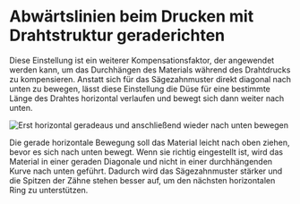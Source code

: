 Abwärtslinien beim Drucken mit Drahtstruktur geraderichten
====
Diese Einstellung ist ein weiterer Kompensationsfaktor, der angewendet werden kann, um das Durchhängen des Materials während des Drahtdrucks zu kompensieren. Anstatt sich für das Sägezahnmuster direkt diagonal nach unten zu bewegen, lässt diese Einstellung die Düse für eine bestimmte Länge des Drahtes horizontal verlaufen und bewegt sich dann weiter nach unten.

![Erst horizontal geradeaus und anschließend wieder nach unten bewegen](../../../articles/images/wireframe_straight_before_down.svg)

Die gerade horizontale Bewegung soll das Material leicht nach oben ziehen, bevor es sich nach unten bewegt. Wenn sie richtig eingestellt ist, wird das Material in einer geraden Diagonale und nicht in einer durchhängenden Kurve nach unten geführt. Dadurch wird das Sägezahnmuster stärker und die Spitzen der Zähne stehen besser auf, um den nächsten horizontalen Ring zu unterstützen.